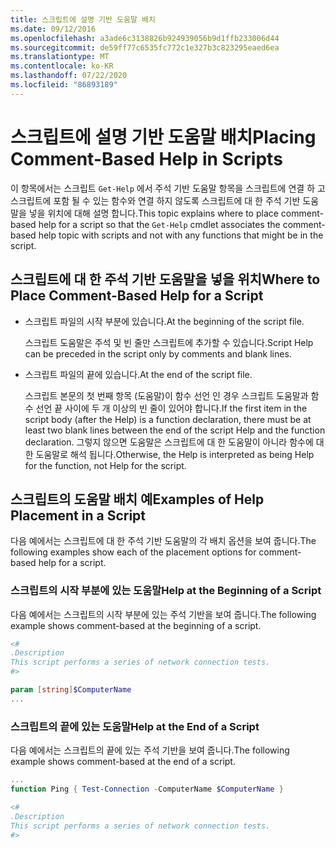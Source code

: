 ```yaml
---
title: 스크립트에 설명 기반 도움말 배치
ms.date: 09/12/2016
ms.openlocfilehash: a3ade6c3138826b924939056b9d1ffb233006d44
ms.sourcegitcommit: de59ff77c6535fc772c1e327b3c823295eaed6ea
ms.translationtype: MT
ms.contentlocale: ko-KR
ms.lasthandoff: 07/22/2020
ms.locfileid: "86893189"
---
```

# <a name="placing-comment-based-help-in-scripts"></a><span data-ttu-id="c3c96-102">스크립트에 설명 기반 도움말 배치</span><span class="sxs-lookup"><span data-stu-id="c3c96-102">Placing Comment-Based Help in Scripts</span></span>

<span data-ttu-id="c3c96-103">이 항목에서는 스크립트 `Get-Help` 에서 주석 기반 도움말 항목을 스크립트에 연결 하 고 스크립트에 포함 될 수 있는 함수와 연결 하지 않도록 스크립트에 대 한 주석 기반 도움말을 넣을 위치에 대해 설명 합니다.</span><span class="sxs-lookup"><span data-stu-id="c3c96-103">This topic explains where to place comment-based help for a script so that the `Get-Help` cmdlet associates the comment-based help topic with scripts and not with any functions that might be in the script.</span></span>

## <a name="where-to-place-comment-based-help-for-a-script"></a><span data-ttu-id="c3c96-104">스크립트에 대 한 주석 기반 도움말을 넣을 위치</span><span class="sxs-lookup"><span data-stu-id="c3c96-104">Where to Place Comment-Based Help for a Script</span></span>

- <span data-ttu-id="c3c96-105">스크립트 파일의 시작 부분에 있습니다.</span><span class="sxs-lookup"><span data-stu-id="c3c96-105">At the beginning of the script file.</span></span>

  <span data-ttu-id="c3c96-106">스크립트 도움말은 주석 및 빈 줄만 스크립트에 추가할 수 있습니다.</span><span class="sxs-lookup"><span data-stu-id="c3c96-106">Script Help can be preceded in the script only by comments and blank lines.</span></span>

- <span data-ttu-id="c3c96-107">스크립트 파일의 끝에 있습니다.</span><span class="sxs-lookup"><span data-stu-id="c3c96-107">At the end of the script file.</span></span>

  <span data-ttu-id="c3c96-108">스크립트 본문의 첫 번째 항목 (도움말)이 함수 선언 인 경우 스크립트 도움말과 함수 선언 끝 사이에 두 개 이상의 빈 줄이 있어야 합니다.</span><span class="sxs-lookup"><span data-stu-id="c3c96-108">If the first item in the script body (after the Help) is a function declaration, there must be at least two blank lines between the end of the script Help and the function declaration.</span></span> <span data-ttu-id="c3c96-109">그렇지 않으면 도움말은 스크립트에 대 한 도움말이 아니라 함수에 대 한 도움말로 해석 됩니다.</span><span class="sxs-lookup"><span data-stu-id="c3c96-109">Otherwise, the Help is interpreted as being Help for the function, not Help for the script.</span></span>

## <a name="examples-of-help-placement-in-a-script"></a><span data-ttu-id="c3c96-110">스크립트의 도움말 배치 예</span><span class="sxs-lookup"><span data-stu-id="c3c96-110">Examples of Help Placement in a Script</span></span>

<span data-ttu-id="c3c96-111">다음 예에서는 스크립트에 대 한 주석 기반 도움말의 각 배치 옵션을 보여 줍니다.</span><span class="sxs-lookup"><span data-stu-id="c3c96-111">The following examples show each of the placement options for comment-based help for a script.</span></span>

### <a name="help-at-the-beginning-of-a-script"></a><span data-ttu-id="c3c96-112">스크립트의 시작 부분에 있는 도움말</span><span class="sxs-lookup"><span data-stu-id="c3c96-112">Help at the Beginning of a Script</span></span>

<span data-ttu-id="c3c96-113">다음 예에서는 스크립트의 시작 부분에 있는 주석 기반을 보여 줍니다.</span><span class="sxs-lookup"><span data-stu-id="c3c96-113">The following example shows comment-based at the beginning of a script.</span></span>

```powershell
<#
.Description
This script performs a series of network connection tests.
#>

param [string]$ComputerName
...
```

### <a name="help-at-the-end-of-a-script"></a><span data-ttu-id="c3c96-114">스크립트의 끝에 있는 도움말</span><span class="sxs-lookup"><span data-stu-id="c3c96-114">Help at the End of a Script</span></span>

 <span data-ttu-id="c3c96-115">다음 예에서는 스크립트의 끝에 있는 주석 기반을 보여 줍니다.</span><span class="sxs-lookup"><span data-stu-id="c3c96-115">The following example shows comment-based at the end of a script.</span></span>

```powershell
...
function Ping { Test-Connection -ComputerName $ComputerName }

<#
.Description
This script performs a series of network connection tests.
#>
```
